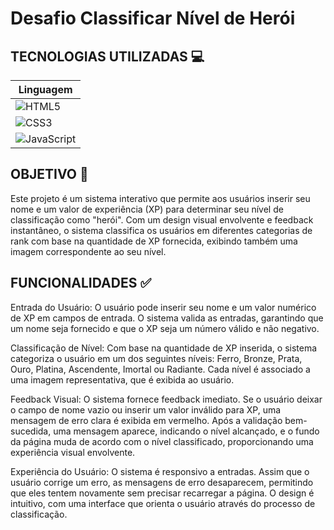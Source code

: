 # Desafio Classificar Nível de Herói

## TECNOLOGIAS UTILIZADAS 💻

| Linguagem                                                                                                         |
| ----------------------------------------------------------------------------------------------------------------- |
| ![HTML5](https://img.shields.io/badge/HTML5-E34F26?style=for-the-badge&logo=html5&logoColor=white)                |
| ![CSS3](https://img.shields.io/badge/CSS3-1572B6?style=for-the-badge&logo=css3&logoColor=white)                   |
| ![JavaScript](https://img.shields.io/badge/JavaScript-F7DF1E?style=for-the-badge&logo=javascript&logoColor=black) |

## OBJETIVO 📝

Este projeto é um sistema interativo que permite aos usuários inserir seu nome e um valor de experiência (XP) para determinar seu nível de classificação como "herói". Com um design visual envolvente e feedback instantâneo, o sistema classifica os usuários em diferentes categorias de rank com base na quantidade de XP fornecida, exibindo também uma imagem correspondente ao seu nível.

## FUNCIONALIDADES ✅

Entrada do Usuário:
O usuário pode inserir seu nome e um valor numérico de XP em campos de entrada.
O sistema valida as entradas, garantindo que um nome seja fornecido e que o XP seja um número válido e não negativo.

Classificação de Nível:
Com base na quantidade de XP inserida, o sistema categoriza o usuário em um dos seguintes níveis: Ferro, Bronze, Prata, Ouro, Platina, Ascendente, Imortal ou Radiante.
Cada nível é associado a uma imagem representativa, que é exibida ao usuário.

Feedback Visual:
O sistema fornece feedback imediato. Se o usuário deixar o campo de nome vazio ou inserir um valor inválido para XP, uma mensagem de erro clara é exibida em vermelho.
Após a validação bem-sucedida, uma mensagem aparece, indicando o nível alcançado, e o fundo da página muda de acordo com o nível classificado, proporcionando uma experiência visual envolvente.

Experiência do Usuário:
O sistema é responsivo a entradas. Assim que o usuário corrige um erro, as mensagens de erro desaparecem, permitindo que eles tentem novamente sem precisar recarregar a página.
O design é intuitivo, com uma interface que orienta o usuário através do processo de classificação.

